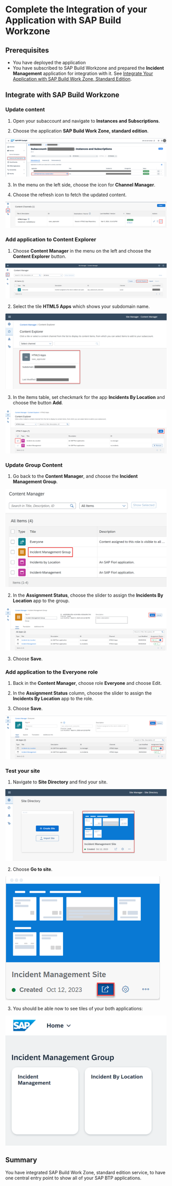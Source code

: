 # Complete the Integration of your Application with SAP Build Workzone

## Prerequisites

* You have deployed the application
* You have subscribed to SAP Build Workzone and prepared the **Incident Management** application for integration with it. See [Integrate Your Application with SAP Build Work Zone, Standard Edition](https://developers.sap.com/tutorials/integrate-with-work-zone.html).

## Integrate with SAP Build Workzone

### Update content

1. Open your subaccount and navigate to **Instances and Subscriptions**.

2. Choose the application **SAP Build Work Zone, standard edition**.

  ![shows what the preceding text described.](./images/workzone-integrate-launchpad.png)

3. In the menu on the left side, choose the icon for **Channel Manager**.

4. Choose the refresh icon to fetch the updated content.

  ![shows what the preceding text described.](./images/workzone-refresh-content-channel.png)

### Add application to Content Explorer

1. Choose **Content Manager** in the menu on the left and choose the **Content Explorer** button.

  ![shows what the preceding text described.](./images/workzone-content-explorer-button.png)

2. Select the tile **HTML5 Apps** which shows your subdomain name.

  ![shows what the preceding text described.](./images/workzone-html5-content.png)

3. In the items table, set checkmark for the app **Incidents By Location** and choose the button **Add**.

  ![shows what the preceding text described.](./images/workzone-import-application.png)

### Update Group Content

1. Go back to the **Content Manager**, and choose the **Incident Management Group**.

  ![shows what the preceding text described.](./images/workzone-select-group.png)

2. In the **Assignment Status**, choose the slider to assign the **Incidents By Location** app to the group.

  ![shows what the preceding text described.](./images/workzone-add-app-to-group.png)

3. Choose **Save**.

### Add application to the Everyone role

1. Back in the **Content Manager**, choose role **Everyone** and choose Edit.

2. In the **Assignment Status** column, choose the slider to assign the **Incidents By Location** app to the role.

3. Choose **Save**.

  ![shows what the preceding text described.](./images/workzone-add-app-to-role.png)

### Test your site

1. Navigate to **Site Directory** and find your site.

  ![shows what the preceding text described.](./images/workzone-find-site.png)

2. Choose **Go to site**.

  ![shows what the preceding text described.](./images/workzone-site-preview-button.png)

3. You should be able now to see tiles of your both applications:

  ![shows what the preceding text described.](./images/workzone-site.png)

## Summary 

You have integrated SAP Build Work Zone, standard edition service, to have one central entry point to show all of your SAP BTP applications.